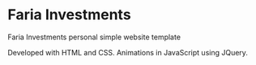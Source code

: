 # Faria Investments 
Faria Investments personal simple website template

Developed with HTML and CSS. Animations in JavaScript using JQuery.
